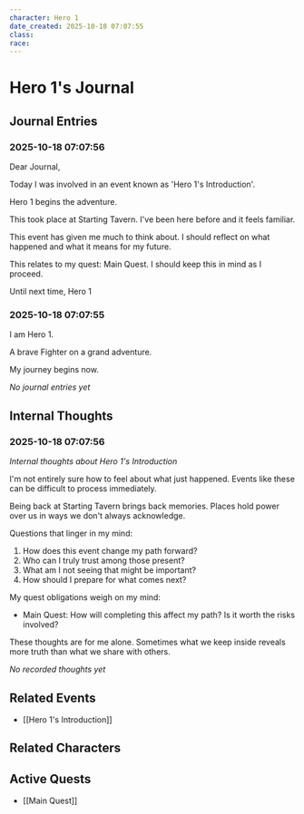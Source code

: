 ```yaml
---
character: Hero 1
date_created: 2025-10-18 07:07:55
class: 
race: 
---
```


# Hero 1's Journal

## Journal Entries
### 2025-10-18 07:07:56

Dear Journal,

Today I was involved in an event known as 'Hero 1's Introduction'.

Hero 1 begins the adventure.

This took place at Starting Tavern. I've been here before and it feels familiar. 

This event has given me much to think about. I should reflect on what happened and what it means for my future.

This relates to my quest: Main Quest. I should keep this in mind as I proceed.

Until next time,
Hero 1

### 2025-10-18 07:07:55

I am Hero 1.

A brave Fighter on a grand adventure.

My journey begins now.


*No journal entries yet*

## Internal Thoughts
### 2025-10-18 07:07:56

*Internal thoughts about Hero 1's Introduction*

I'm not entirely sure how to feel about what just happened. Events like these can be difficult to process immediately.

Being back at Starting Tavern brings back memories. Places hold power over us in ways we don't always acknowledge.

Questions that linger in my mind:

1. How does this event change my path forward?
2. Who can I truly trust among those present?
3. What am I not seeing that might be important?
4. How should I prepare for what comes next?

My quest obligations weigh on my mind:

- Main Quest: How will completing this affect my path? Is it worth the risks involved?

These thoughts are for me alone. Sometimes what we keep inside reveals more truth than what we share with others.


*No recorded thoughts yet*

## Related Events
- [[Hero 1's Introduction]]

## Related Characters

## Active Quests
- [[Main Quest]]
